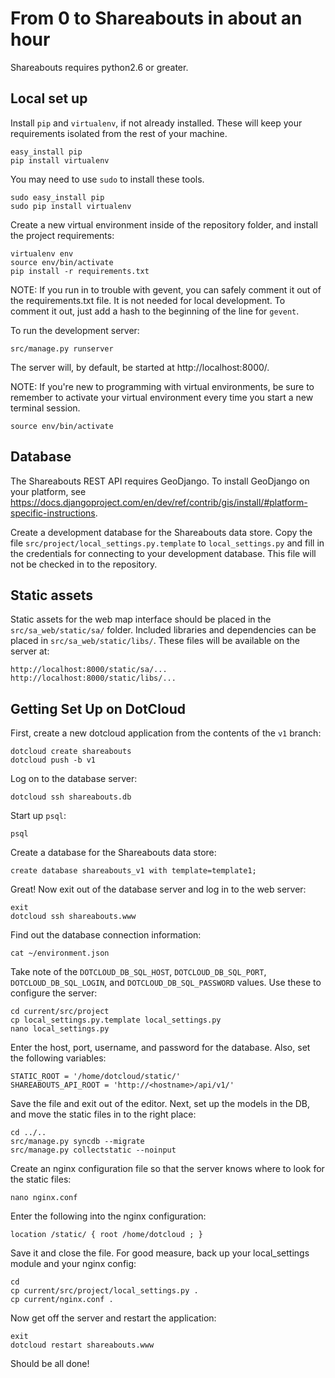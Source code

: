 From 0 to Shareabouts in about an hour
======================================
Shareabouts requires python2.6 or greater.

Local set up
------------

Install `pip` and `virtualenv`, if not already installed.  These will keep your
requirements isolated from the rest of your machine.

    easy_install pip
    pip install virtualenv

You may need to use `sudo` to install these tools.

    sudo easy_install pip
    sudo pip install virtualenv

Create a new virtual environment inside of the repository folder, and install
the project requirements:

    virtualenv env
    source env/bin/activate
    pip install -r requirements.txt

NOTE: If you run in to trouble with gevent, you can safely comment it out of
the requirements.txt file.  It is not needed for local development.  To comment
it out, just add a hash to the beginning of the line for `gevent`.

To run the development server:

    src/manage.py runserver

The server will, by default, be started at http://localhost:8000/.

NOTE: If you're new to programming with virtual environments, be sure to remember
to activate your virtual environment every time you start a new terminal session.

    source env/bin/activate

Database
--------

The Shareabouts REST API requires GeoDjango.  To install GeoDjango on your
platform, see https://docs.djangoproject.com/en/dev/ref/contrib/gis/install/#platform-specific-instructions.

Create a development database for the Shareabouts data store. Copy the file
`src/project/local_settings.py.template` to `local_settings.py` and fill in the
credentials for connecting to your development database.  This file will not be
checked in to the repository.

Static assets
-------------

Static assets for the web map interface should be placed in the
`src/sa_web/static/sa/` folder.  Included libraries and dependencies can be
placed in `src/sa_web/static/libs/`.  These files will be available on the
server at:

    http://localhost:8000/static/sa/...
    http://localhost:8000/static/libs/...

Getting Set Up on DotCloud
--------------------------

First, create a new dotcloud application from the contents of the `v1` branch:

    dotcloud create shareabouts
    dotcloud push -b v1

Log on to the database server:

    dotcloud ssh shareabouts.db

Start up `psql`:

    psql

Create a database for the Shareabouts data store:

    create database shareabouts_v1 with template=template1;

Great!  Now exit out of the database server and log in to the web server:

    exit
    dotcloud ssh shareabouts.www

Find out the database connection information:

    cat ~/environment.json

Take note of the `DOTCLOUD_DB_SQL_HOST`, `DOTCLOUD_DB_SQL_PORT`,
`DOTCLOUD_DB_SQL_LOGIN`, and `DOTCLOUD_DB_SQL_PASSWORD` values. Use these to
configure the server:

    cd current/src/project
    cp local_settings.py.template local_settings.py
    nano local_settings.py

Enter the host, port, username, and password for the database. Also, set the
following variables:

    STATIC_ROOT = '/home/dotcloud/static/'
    SHAREABOUTS_API_ROOT = 'http://<hostname>/api/v1/'

Save the file and exit out of the editor. Next, set up the models in the DB, and
move the static files in to the right place:

    cd ../..
    src/manage.py syncdb --migrate
    src/manage.py collectstatic --noinput

Create an nginx configuration file so that the server knows where to look for
the static files:

    nano nginx.conf

Enter the following into the nginx configuration:

    location /static/ { root /home/dotcloud ; }

Save it and close the file. For good measure, back up your local_settings module
and your nginx config:

    cd
    cp current/src/project/local_settings.py .
    cp current/nginx.conf .

Now get off the server and restart the application:

    exit
    dotcloud restart shareabouts.www

Should be all done!
